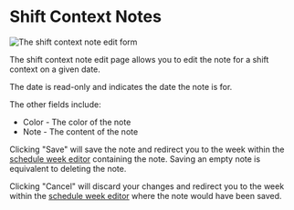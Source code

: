 # Shift Context Notes

![The shift context note edit form](./images/shift_context_note.png)

The shift context note edit page allows you to edit the note for a shift context
on a given date.

The date is read-only and indicates the date the note is for.

The other fields include:

- Color - The color of the note
- Note - The content of the note

Clicking "Save" will save the note and redirect you to the week within the
[schedule week editor](6_schedule.md#schedule-week-editor) containing the note.
Saving an empty note is equivalent to deleting the note.

Clicking "Cancel" will discard your changes and redirect you to the week within
the [schedule week editor](6_schedule.md#schedule-week-editor) where the note
would have been saved.
